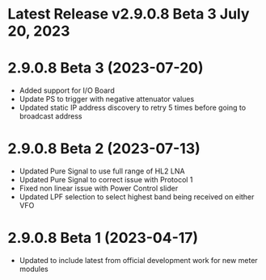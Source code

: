 # Latest Release v2.9.0.8 Beta 3 July 20, 2023

# 2.9.0.8 Beta 3 (2023-07-20)
- Added support for I/O Board
- Update PS to trigger with negative attenuator values
- Updated static IP address discovery to retry 5 times before going to broadcast address

# 2.9.0.8 Beta 2 (2023-07-13)
- Updated Pure Signal to use full range of HL2 LNA
- Updated Pure Signal to correct issue with Protocol 1
- Fixed non linear issue with Power Control slider
- Updated LPF selection to select highest band being received on either VFO

# 2.9.0.8 Beta 1 (2023-04-17)
- Updated to include latest from official development work for new meter modules
